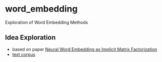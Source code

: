 # word_embedding
Exploration of Word Embedding Methods

## Idea Exploration
- based on paper [Neural Word Embedding as Implicit Matrix Factorization](http://u.cs.biu.ac.il/~nlp/wp-content/uploads/Neural-Word-Embeddings-as-Implicit-Matrix-Factorization-NIPS-2014.pdf)
- [text corpus](http://mattmahoney.net/dc/text8.zip)
